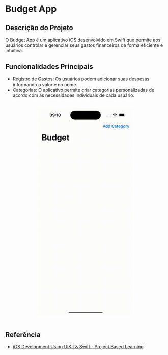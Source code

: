 # Budget App

## Descrição do Projeto

O Budget App é um aplicativo iOS desenvolvido em Swift que permite aos usuários controlar e gerenciar seus gastos financeiros de forma eficiente e intuitiva.

## Funcionalidades Principais

 - Registro de Gastos: Os usuários podem adicionar suas despesas informando o valor e no nome.
 - Categorias: O aplicativo permite criar categorias personalizadas de acordo com as necessidades individuais de cada usuário.



<br/>
<div align="center">
   <img src="https://github.com/KaduVuotto/budget-app/blob/main/budget-app.gif" width="300" />
</div>
<br/>

## Referência

 - [iOS Development Using UIKit & Swift - Project Based Learning](https://www.udemy.com/course/ios-development-using-uikit-swift-project-based-learning)
